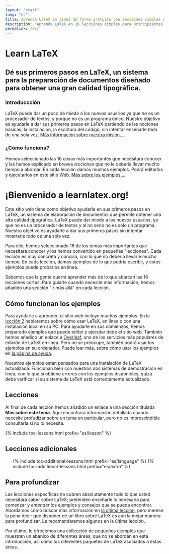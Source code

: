 ```yaml
---
layout: "start"
lang: "es"
title: Aprenda LaTeX en línea de forma gratuita con lecciones simples para principiantes
description: "Aprenda LaTeX en 16 lecciones simples para principiantes. Dé sus primeros pasos en LaTeX, un sistema para la preparación de documentos diseñado para obtener una gran calidad tipográfica."
permalink: /es/
---
```


# Learn LaTeX

<h2 class="heading__introduction">Dé sus primeros pasos en LaTeX, un sistema para la preparación de documentos diseñado para obtener una gran calidad tipográfica.</h2>

<div
  class="text-columns">
  <section>
    <h3 
      class="text-columns__heading"
      >Introduccción</h3>
    <p>LaTeX puede dar un poco de miedo a los nuevos usuarios ya que <em>no</em> es un procesador de textos, 
    y porque no es un programa único. Nuestro objetivo es ayudarle a
    dar sus primeros pasos en LaTeX partiendo de las nociones básicas, la instalación, la escritura del código, sin
    intentar enseñarle <em>todo</em> de una sola vez. <a href="./mission">Más información sobre nuestra misión &hellip;</a></p>
  </section>
  <section>
    <h3
      class="text-columns__heading"
      >¿Cómo funciona?</h3>
      <p>Hemos seleccionado las 16 cosas más importantes que necesitará conocer y las hemos explicado en breves <em>lecciones</em> que no le debería llevar mucho tiempo a abordar. En cada lección damos muchos ejemplos. Podrá editarlos y ejecutarlos en este sitio Web. <a href="./help#examples">Más sobre los ejemplos &hellip;</a></p>
  </section>
</div>

# ¡Bienvenido a learnlatex.org!

Este sitio web tiene como objetivo ayudarle en sus primeros pasos en LaTeX,
un sistema de elaboración de documentos que permite obtener una alta calidad 
tipográfica. LaTeX puede dar miedo a los nuevos usuarios, ya que no es un procesador 
de textos y al no serlo no es sólo un programa. Nuestro objetivo es ayudarle a 
dar sus primeros pasos sin intentar mostrarle _todo_ de una sola vez.

Para ello, hemos seleccionado 16 de los temas más importantes que necesitará 
conocer y los hemos convertido en pequeñas "lecciones". Cada lección es muy 
concreta y concisa, con lo que no debería llevarle mucho tiempo. En cada lección, damos 
ejemplos de lo que podría escribir, y estos ejemplos puede probarlos en línea.

Sabemos que la gente querrá aprender más de lo que abarcan las 16 lecciones
cortas. Para guiarle cuando necesite más información, hemos añadido
una sección "ir más allá" en cada lección. 

## Cómo funcionan los ejemplos

Para ayudarle a aprender, el sitio web incluye muchos ejemplos. En la 
[lección 2](lesson-02) hablaremos sobre cómo usar LaTeX, en línea o con
una instalación local en su PC. Para ayudarle en sus comienzos, hemos preparado
ejemplos que puede editar y ejecutar dede el sitio web. También hemos añadido
un enlace a [Overleaf](https://www.overleaf.com), uno de los servicios más
populares de edición de LaTeX en línea. Pero no se preocupe, también podrá
usar los ejemplos en su ordenador. Puede leer más, sobre cómo usar los ejemplos
en [la página de ayuda](help).

Nuestros ejemplos están pensados para una instalación de LaTeX actualizada.
Funcionan bien con nuestros dos sistemas de demostración en línea, con lo que
si obtiene errores con los ejemplos disponibles, quizá deba verificar si su sistema
de LaTeX está correctamente actualizado.

<h2 
  class="heading__toc" 
  id="toc"
  >Lecciones</h2>

<p
  class="paragraph__toc"
  >Al final de cada lección hemos añadido un enlace a una sección titulada <b>Más sobre este tema</b>. Aquí encontrará información detallada cuando necesite profudizar sobre un tema en particular, pero no es imprescindible consultarla si no lo necesita.</b>  

{% include toc-lessons.html prefix="es/lesson" %}

<h2
  class="heading__toc"
  >Lecciones adicionales</h2>
<ul 
  class="lessons-toc">
  {% include toc-additional-lessons.html prefix="es/language" %}
  {% include toc-additional-lessons.html prefix="es/extra" %}
</ul>

## Para profundizar

Las lecciones específicas no cubren absolutamente todo lo que usted necesitará
saber sobre LaTeX; pretenden enseñarle lo necesario para comenzar y _entender_ los
ejemplos y consejos que se pueda encontrar. Abordamos cómo buscar más información
en [la última lección](lesson-16), pero merece la pena decir que disponer
de un libro sobre LaTeX es aún la mejor manera para profundizar. Le 
recomendaremos algunos en la última lección.

Por último, le ofrecemos una collección de pequeños ejemplos que muestran
un abanico de diferentes áreas, que no se abordan en esta introducción,
así como los diferentes paquetes de LaTeX asociados a estas áreas.
